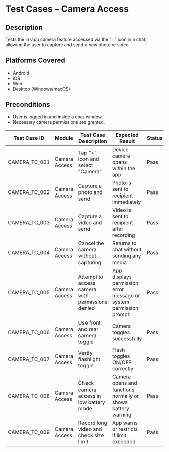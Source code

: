 # Test Cases – Camera Access

## Description
Tests the in-app camera feature accessed via the "+" icon in a chat, allowing the user to capture and send a new photo or video.

## Platforms Covered
- Android
- iOS
- Web
- Desktop (Windows/macOS)

## Preconditions
- User is logged in and inside a chat window.
- Necessary camera permissions are granted.

| Test Case ID     | Module         | Test Case Description                                         | Expected Result                                                  | Status | Priority | Notes |
|------------------|----------------|----------------------------------------------------------------|-------------------------------------------------------------------|--------|----------|-------|
| CAMERA_TC_001    | Camera Access  | Tap "+" icon and select "Camera"                              | Device camera opens within the app                               | Pass   | High     |       |
| CAMERA_TC_002    | Camera Access  | Capture a photo and send                                      | Photo is sent to recipient immediately                           | Pass   | High     |       |
| CAMERA_TC_003    | Camera Access  | Capture a video and send                                      | Video is sent to recipient after recording                       | Pass   | High     |       |
| CAMERA_TC_004    | Camera Access  | Cancel the camera without capturing                           | Returns to chat without sending any media                        | Pass   | Medium   |       |
| CAMERA_TC_005    | Camera Access  | Attempt to access camera with permissions denied              | App displays permission error message or system permission prompt| Pass   | High     |       |
| CAMERA_TC_006    | Camera Access  | Use front and rear camera toggle                              | Camera toggles successfully                                      | Pass   | Medium   |       |
| CAMERA_TC_007    | Camera Access  | Verify flashlight toggle                                      | Flash toggles ON/OFF correctly                                   | Pass   | Low      |       |
| CAMERA_TC_008    | Camera Access  | Check camera access in low battery mode                       | Camera opens and functions normally or shows battery warning     | Pass   | Medium   |       |
| CAMERA_TC_009    | Camera Access  | Record long video and check size limit                        | App warns or restricts if limit exceeded                         | Pass   | Medium   |       |
